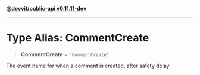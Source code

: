 [**@devvit/public-api v0.11.11-dev**](../README.md)

---

# Type Alias: CommentCreate

> **CommentCreate** = `"CommentCreate"`

The event name for when a comment is created, after safety delay
